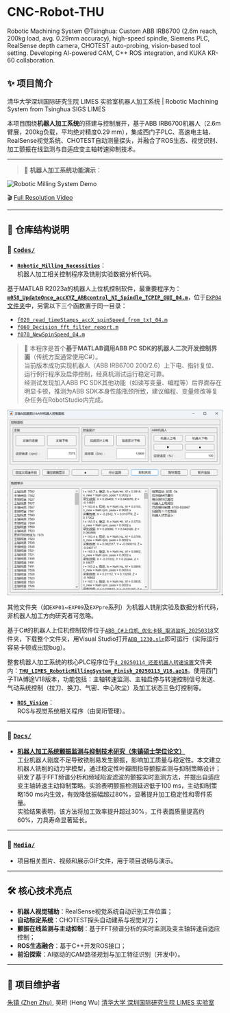 # CNC-Robot-THU
Robotic Machining System @Tsinghua: Custom ABB IRB6700 (2.6m reach, 200kg load, avg. 0.29mm accuracy), high-speed spindle, Siemens PLC, RealSense depth camera, CHOTEST auto-probing, vision-based tool setting. Developing AI-powered CAM, C++ ROS integration, and KUKA KR-60 collaboration.

✨ 项目简介
------
清华大学深圳国际研究生院 LIMES 实验室机器人加工系统 | Robotic Machining System from Tsinghua SIGS LIMES  

本项目围绕**机器人加工系统**的搭建与控制展开，基于ABB IRB6700机器人（2.6m臂展，200kg负载，平均绝对精度0.29 mm），集成西门子PLC、高速电主轴、RealSense视觉系统、CHOTEST自动测量探头，并融合了ROS生态、视觉识别、加工颤振在线监测与自适应变主轴转速抑制技术。


* * *


> 📌 **机器人加工系统功能演示**：

<!-- 直接在README页面内展示的GIF动图 -->
![Robotic Milling System Demo](Media/gif11_机器人加工系统功能展示_20250516.gif)

<!-- 外部链接，用户点击可跳转观看完整分辨率视频 -->
🎬 [Full Resolution Video](https://drive.google.com/file/d/1IW6d7zLTxaNsqKViqW-QUM10UKJw6B21/view)



* * *



🚩 仓库结构说明
---------

### 📂 [`Codes/`](Codes/)

* **[`Robotic_Milling_Necessities`](Codes/Robotic_Milling_Necessities)**：  
机器人加工相关控制程序及铣削实验数据分析代码。

基于MATLAB R2023a的机器人上位机控制软件，最重要程序为：[**`m058_UpdateOnce_accXYZ_ABBcontrol_NI_Spindle_TCPIP_GUI_04.m`**](Codes/Robotic_Milling_Necessities/EXP04_机器人加工系统上位机控制程序_m058_UpdateOnce是最终版_20250407/m058_UpdateOnce_accXYZ_ABBcontrol_NI_Spindle_TCPIP_GUI_04.m)，位于[`EXP04`文件夹](Codes/Robotic_Milling_Necessities/EXP04_机器人加工系统上位机控制程序_m058_UpdateOnce是最终版_20250407)中，另需以下三个函数置于同一目录：
- [`f020_read_timeStamps_accX_spinSpeed_from_txt_04.m`](Codes/Robotic_Milling_Necessities/EXP04_机器人加工系统上位机控制程序_m058_UpdateOnce是最终版_20250407/f020_read_timeStamps_accX_spinSpeed_from_txt_04.m)
- [`f060_Decision_fft_filter_report.m`](Codes/Robotic_Milling_Necessities/EXP04_机器人加工系统上位机控制程序_m058_UpdateOnce是最终版_20250407/f060_Decision_fft_filter_report.m)
- [`f070_NewSpinSpeed_04.m`](Codes/Robotic_Milling_Necessities/EXP04_机器人加工系统上位机控制程序_m058_UpdateOnce是最终版_20250407/f070_NewSpinSpeed_04.m)

> 📌 本程序是首个**基于MATLAB调用ABB PC SDK的机器人二次开发控制界面**（传统方案通常使用C#）。  
> 当前版本成功实现机器人（ABB IRB6700 200/2.6）上下电、指针复位、运行例行程序及启停控制，经真机测试运行稳定可靠。  
> 经测试发现加入ABB PC SDK其他功能（如读写变量、编程等）后界面存在明显卡顿，推测为ABB SDK本身性能瓶颈所致，建议编程、变量修改等复杂任务在RobotStudio内完成。

<!-- 软件运行颤振时截图（软件界面） -->
![基于MATLAB的机器人上位机控制界面](Media/基于MATLAB的机器人上位机控制界面.png)

其他文件夹（如`EXP01`~`EXP09`及`EXPpre`系列）为机器人铣削实验及数据分析代码，非机器人加工方向研究者可忽略。

基于C#的机器人上位机控制软件位于[`ABB_C#上位机_优化卡顿_取消监听_20250318`](Codes/Robotic_Milling_Necessities/PLC_C%23上位机_20250113/ABB_C#上位机_优化卡顿_取消监听_20250318)文件夹，下载整个文件夹，用Visual Studio打开[`ABB_1230.sln`](Codes/Robotic_Milling_Necessities/PLC_C#上位机_20250113/ABB_C#上位机_优化卡顿_取消监听_20250318/20250114/ABB_12301/ABB_1230.sln)即可运行（实际运行容易卡顿或出现bug）。

整套机器人加工系统的核心PLC程序位于[`4_20250114_还差机器人转速设置`](Codes/Robotic_Milling_Necessities/PLC_C#上位机_20250113/4_20250114_还差机器人转速设置)文件夹内：[**`THU_LIMES_RoboticMillingSystem_Finish_20250113_V18.ap18`**](Codes/Robotic_Milling_Necessities/PLC_C#上位机_20250113/4_20250114_还差机器人转速设置/THU_LIMES_RoboticMillingSystem_Finish_20250114_V18/THU_LIMES_RoboticMillingSystem_Finish_20250113_V18.ap18)。使用西门子TIA博途V18版本，功能包括：主轴转速监测、主轴启停与转速控制信号发送、气动系统控制（拉刀、换刀、气密、中心吹尘）及加工状态三色灯控制等。

* **[`ROS_Vision`](Codes/ROS_Vision)**：  
ROS与视觉系统相关程序（由吴珩管理）。

---

### 📂 [`Docs/`](Docs/)

* **[机器人加工系统颤振监测与抑制技术研究（朱镇硕士学位论文）](Docs/11_毕业论文pdf_2022214656-朱镇-机器人加工系统颤振监测与抑制技术研究_20250517.pdf)**  
工业机器人刚度不足导致铣削易发生颤振，影响加工质量与稳定性。本文建立机器人铣削的动力学模型，通过稳定性叶瓣图指导颤振监测与抑制策略设计；研发了基于FFT频谱分析和频域陷波滤波的颤振实时监测方法，并提出自适应变主轴转速主动抑制策略。实验表明颤振检测延迟低于100 ms，主动抑制策略150 ms内生效，有效降低振幅超过80%，显著提升加工稳定性和零件质量。  
实验结果表明，该方法将加工效率提升超过30%，工件表面质量提高约60%，刀具寿命显著延长。

---

### 📂 [`Media/`](Media/)

* 项目相关图片、视频和展示GIF文件，用于项目说明与演示。



* * *


🛠️ 核心技术亮点
----------

- **机器人视觉辅助**：RealSense视觉系统自动识别工件位置；
- **自动标定系统**：CHOTEST探头自动建系与视觉对刀；
- **颤振在线监测与主动抑制**：基于FFT频谱分析的实时监测及变主轴转速自适应控制；
- **ROS生态融合**：基于C++开发ROS接口；
- **前沿探索**：AI驱动的CAM路径规划与加工特征识别（开发中）。
  

* * *

🚀 项目维护者
--------

[朱镇 (Zhen Zhu)](https://zhenzhuzz.github.io), 吴珩 (Heng Wu)
[清华大学 深圳国际研究生院 LIMES 实验室](http://www.thume.impmlab.com/)
